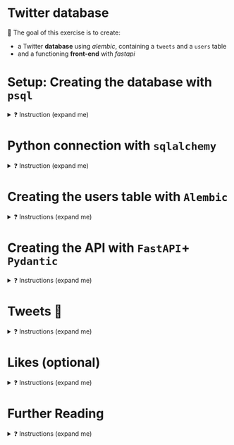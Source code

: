 # Twitter database

🎯 The goal of this exercise is to create:
- a Twitter **database** using *alembic*, containing a `tweets` and a `users` table
- and a functioning **front-end** with *fastapi*


# Setup: Creating the database with `psql`
<details>
<summary markdown='span'>❓ Instruction (expand me)</summary>

❓ Lets create a new database in our postgres called `twitter`

<details>
<summary markdown='span'>Quickly make a db</summary>

```bash
createdb twitter
```

</details>

<br>

Now, let's set up the `.env` by `cp .env.sample .env`, so that you have an url ready to be used

```bash
POSTGRES_PASSWORD = mypassword
POSTGRES_DATABASE_URL = postgresql+psycopg2://$USER:$POSTGRES_PASSWORD@localhost:5432/twitter
```

🔎 You might notice the additional `+psycopg2` at the beginning of our string, something we did not have yesterday. Here, we are just defining the package that sqlalchemy should use to connect to the database.

Then, connect to our new database through dbeaver like we did yesterday!

❗️ Now we are ready to start creating our python files!

</details>

# Python connection with `sqlalchemy`

<details>
<summary markdown='span'>❓ Instruction (expand me)</summary>


We have set up a file for you at `twitter_api/database.py`. It has all needed to connect to the database from our API. Try to read it and understand what we have created. Don't forget to setup your VS code interpreter to the poetry env of the day (interpreter path: `which python`)

1. First we import the necessary imports from sqlalchemy.
```python
import os
from sqlalchemy import create_engine
from sqlalchemy.orm import sessionmaker
```

2. Next, we get our database URL string from the environment variable
```python
DB_URL = os.environ.get("POSTGRES_DATABASE_URL")
```

3. Now, we create an [engine](https://docs.sqlalchemy.org/en/20/core/engines.html), which is the point at which we are most abstracted away from the database. For us, it is the initial point of connection.

```python
engine = create_engine(DB_URL)
```


```python
SessionLocal = sessionmaker(autocommit=False, autoflush=False, bind=engine)
```

4. Let's test our connection now. You can run the file `python twitter_api/database.py` and, if it runs successfully, your connection string is allowing us to execute queries against the database!

```python
if __name__ == "__main__":
    with SessionLocal() as db:
        print(db.execute("""
            SELECT * FROM information_schema.tables
            WHERE table_schema = 'public'
            """).fetchall())
```

</details>

# Creating the users table with `Alembic`

<details>
<summary markdown='span'>❓ Instructions (expand me)</summary>


❓ **Go to `twitter_api/models.py` and fill up the
`Users` class** using sqlalchemy [declarative mapping](https://docs.sqlalchemy.org/en/14/orm/mapping_styles.html).

Your mapping should be the equivalent to the SQL
```sql
CREATE TABLE users (
	id serial4 PRIMARY KEY,
	email varchar NOT NULL UNIQUE,
	hashed_password varchar NOT NULL
);
```

**Start with just the tablename and columns section.**

Now that we have our table defined, we are ready to use [alembic](https://alembic.sqlalchemy.org/en/latest/autogenerate.html) to autogenerate migrations!

The initial setup of alembic is a little tricky, so we have included it all here:

1. The first step is to run it

```bash
alembic init alembic
```
This will create a default `alembic` folder

2. Edit the `alembic/env.py` file in alembic folder, so as to:
- Update `target_metadata` from `None` to `twitter_api.models.Base.metadata` so as to tell Alembic to monitor any changes in tables defined by the `twitter_api.models` module.
- Tell alembic how to connect to your postgres database. You could update `alembic.ini` line 58, but that would expose your POSTGRES_PASSWORD and you want to keep it private. Instead, we'll load your challenge-folder `.env` file inside `alembic/env.py` and set postgres url from inside:
```python
import os,
import pathlib
from dotenv import load_dotenv
env_path = pathlib.Path(__file__).resolve().parent.parent.joinpath(".env")
load_dotenv(env_path)
config.set_main_option("sqlalchemy.url", os.environ["POSTGRES_DATABASE_URL"])
```

3. Now, our alembic should be ready setup should be ready to go, you can now run your first revision!

```bash
alembic revision --autogenerate -m "added users table"
```

This will generate a new file in `alembic/versions`, describing the changes to apply to the database.

Let's have a look inside:

<img src="https://wagon-public-datasets.s3.amazonaws.com/data-engineering/W0D4/inital-migration.png" width=400>

We can see all of the commands alembic is running to create our users table. We can edit this as much as we like. One thing that can be really useful when you create a table is to have a couple of rows added to test on as well. So, let's edit our migration to add those!

Let's edit it to add these rows:


```python
# Just save to a variable to able to apply a function to it.
users = op.create_table(...)
# Then we want to bulk insert our rows after creation.
op.bulk_insert(users,
[
    {'email':'oliver.giles@lewagon.org','hashed_password':'notreally'},
    {'email':'bruno@lewagon.org','hashed_password':'notreallyeither'}
])
```

4. Our new upgrade should look like this. Downgrade does not need editing because deleting the table gets rid of the rows. However, **usually you need to mirror your changes there!**

<img src="https://wagon-public-datasets.s3.amazonaws.com/data-engineering/W0D4/edited-migration.png" width=400>


You can then apply this to your (still empty) database by running:

```bash
alembic upgrade head # head means: your latest database migration status (similar to git HEAD)
```

👉 Go check your database, you should see a `users` table created with all the columns, and two roles!

❗️ Note that are some restrictions to what autogenerate will correct you can read about them [here](https://alembic.sqlalchemy.org/en/latest/autogenerate.html#what-does-autogenerate-detect-and-what-does-it-not-detect).

</details>

# Creating the API with `FastAPI`+ `Pydantic`

<details>
<summary markdown='span'>❓ Instructions (expand me)</summary>

**We have three steps to creating the api**

1. Defining the pydantic models in `schemas.py`
2. Defining the functions to interact with the database in `crud.py`
3. Defining the endpoints in `main.py`


## Pydantic: Create data schemas in `schemas.py`

If you look at the [documentation](https://pydantic-docs.helpmanual.io/usage/models/), you can see that inside fields for pydantic model the types are defined with type hints (for example `id: int`) compared to how we defined the tables in Alembic (`id = Column(Integer,...)`). We saw the power they give us for our apis in the lecture so let's try and build some for our users API.

 - Alembic `User()` model describe the columns of the SQL `users` table in `models.py`
 - Pydantic `UserBase()` `UserCreate()` and `User()` models describe how we would like to send and receive data from the api when we try to fill the User classes in `schemas.py`. It will help validate data types, as well as generate a docstring automatically for our Fast API later on!

❓ **update schemas.py related to Users**: For that, ask yourself which piece of data should be checked at all stages, so it belongs in `UserBase`. Only when you are creating the class `UserCreate`, and `User` for when we query from the database.

<details>
<summary markdown='span'>💡 Solution for when you are stuck or done!</summary>

```python
class UserBase(BaseModel):
    email: str


class UserCreate(UserBase):
    password: str


class User(UserBase):
    id: int

    class Config:
        orm_mode = True
```
</details>

Here, the main piece you were probably missing was `orm_mode` to allow us to leverage the models using orm patterns!

## Interact with the database via `Fast API` without writing SQL  (`crud.py` + `main.py`)

🎯 We want to create the four CRUD User functions in `crud.py`, and their associated FastAPI routes in `main.py`

### `GET/users/user_id`
👉 We gave you the `crud.read_user` function

```python
return db.query(models.User).filter(models.User.id == user_id).first()
```
Thanks to sql Alchemy, you can see how we can interact with the db without writing a single line of SQL!

👉 Now, check out `main.py` the scaffolding is ready for you to start filling the API! We gave you the `main.read_user` function
```python
@app.get("/users/{user_id}", response_model=schemas.User, tags=["users"])
def read_user(user_id: int, db: Session = Depends(get_db)):
    """get endpoint to read a given user"""
    db_user = crud.read_user(db, user_id=user_id)
    if db_user is None:
        raise HTTPException(status_code=404, detail="User not found")
    return db_user
```

🔎 The strangest thing here is db: `Session = Depends(get_db)`.
- Whenever a new request arrives, FastAPI will take care of calling your dependencies `get_db` first. It's just a way to refactor a piece of code that is shared for all API end-points.
- `get_db` creates a sqlalchemy [Session](https://docs.sqlalchemy.org/en/14/orm/session_basics.html) that will be active until the API call ends: As soon as `main.read_user` returns, the `finally` condition line 24 is called and session is closed. What we are doing here is making sure every single call to the API has its own session with the db. This is important for when we have multiple users making calls to create new users at the same time!

<details>
  <summary markdown='span'>💡 equivalent syntax without FastAPI "Depends" magic</summary>

```python
@app.get("/users/{user_id}", response_model=schemas.User, tags=["users"])
def read_user(user_id: int):
    """get endpoint to read a given user"""
    with SessionLocal() as db:
        # "with xxx" clause always run xxx.close() when finished
        db_user = crud.read_user(db, user_id=user_id)
        if db_user is None:
            raise HTTPException(status_code=404, detail="User not found")
    return db_user
```

</details>


👉 Let's run the app first and check out where we are starting from:

```bash
uvicorn twitter_api.main:app --reload
```
- Make sure port 8000 is forwarded and go to `localhost:8000` to see your app live!
- As we populated our db with two users in our earlier migration, you can test it out with [http://localhost:8000/users/1](http://localhost:8000/users/1) for instance.
- Check also [localhost:8000/docs](localhost:8000/docs) to see some lovely documentation automatically created (This is all made possible because of the Pydantic models we defined in schema.py: FastAPI & Pydantic are working hands-in-hands to create nice docs & UI admin automatically.


### `GET/users` endpoint

This time, it's your turn to code your logic in `crud.read_users` and then `main.read_users`

- Check[Sql Achemy query syntax docs](https://docs.sqlalchemy.org/en/14/orm/query.html)
- Test your code at [http://localhost:8000/users](http://localhost:8000/users)


### `POST/users` endpoint
This one is slightly more complex, because you cannot create two users that have the same email (remember your condition from `model.py`)

- First, check if user already exist using `crud.read_user_by_email`
- If so, raise HTTPException
- If not, call `crud.create_user` to create a python instance of User within the current alchemy [db Session](https://docs.sqlalchemy.org/en/14/orm/session_basics.html), then add and commit it to the db.

🧪 Test your code and actually create a user using the API docs!
<img src="https://wagon-public-datasets.s3.amazonaws.com/data-engineering/W0D4/try.png" width=400>

You can now run the `users` tests (feel free to check them out for code to test apis!):

```bash
make test_users
```

If you have 3/3

```bash
git add .
git commit -m "users done"
git push origin main
```

</details>


# Tweets 🦜

<details>
<summary markdown='span'>❓ Instructions (expand me)</summary>

Now we want to create our tweets table, but don't worry: most of the code you already wrote a lot of patterns/logic here are repeatable! 😌

## Create the table

❓ Lets return to our `models.py` and fill the `Tweet` class.

This time the sql equivalent you should be aiming for is:

```sql
CREATE TABLE tweets (
    id serial PRIMARY KEY,
    "text" varchar NOT NULL,
    owner_id int NOT NULL REFERENCES users(id)
);
```

Watch out for the foreign key when we create the column:
```python
owner_id = Column(Integer, ForeignKey("users.id"), nullable=False)
```

❓ Now, complete `models.py` "Relationships" sections in `User` and `Tweet` classes we have left unfilled so far.
- We want to be able to access the `user.tweets`
- We want to be able to access the `tweet.owner`

💡 This is call a 1-N relationship
Read [Alchemy docs](https://docs.sqlalchemy.org/en/14/orm/basic_relationships.html) to get the syntax right!

<details>
<summary markdown='span'>💡 Solution</summary>

In `User`
```python
tweets = relationship("Tweet", back_populates="owner") # allows query "user.tweets"
```
In `Tweet`
```python
owner = relationship("User", back_populates="tweets") # allows query "tweet.owner"
```

</details>

❓ Migrate your database with Tweets!
```bash
alembic revision --autogenerate -m "added tweets table"
alembic upgrade head
```

## Create the schemas

❓ Now, create the schemas for tweets. Here, as `TweetCreate` needs the same as `TweetBase` you can just use `pass` and add new fields. We keep them separate in case at some point you want a new field in create only.

## Implement the endpoints

❓ Here, work through the tweet sections of `main.py` and `crud.py` to complete the app! The logic should be similar to the users endpoints.
- Start by the `POST/users/{user_id}/tweets/` route, and create some tweets!
- Then, code the `GET/users/{user_id}/tweets/,` route and check that the relationship works by using `user.tweets` syntax

🧪 You can now run the `tweets` tests:

```bash
make test_tweets
```

If you have 3/3

```bash
git add .
git commit -m "tweets done"
git push origin main
```

</details>



# Likes (optional)

<details>
<summary markdown='span'>❓ Instructions (expand me)</summary>

🎯 Our last goal for today is to integrate the likes feature.

We want a new table:

```sql
CREATE TABLE likes (
	id serial NOT NULL PRIMARY KEY,
	owner_id int NOT NULL REFERENCES users(id),
	tweet_id int NOT NULL REFERENCES tweets(id)
);

```
as well as adding a like_count to tweets:
```sql
ALTER TABLE tweets
ADD COLUMN like_count INT DEFAULT 0
```

<img src="https://wagon-public-datasets.s3.amazonaws.com/data-engineering/ER%20diagram%20tweets.png" width=400>

We want our ORM to enable two new **1-N relationship**:
- `user.likes` <--> `like.owner`
- `tweet.likes` <--> `like.tweet`

❓ **Create a `Like` model and update all the routes in `models.py`**

Notice the last route `GET/users/{user_id}/liked_tweets/` in particular!
- Here, we want to read all liked_tweets from a user.
- This is a **many-to-many (N-N) relationship** between users and tweets:
    - *A "user" has many " liked_tweets"*
    - *A "tweet" has many "likers"*

**🏁 Congratulations! You're now able to build your own REST API!**

Let us know your progress status by running
```bash
make test
```

```bash
git add .
git commit -m "completed twitter api"
git push origin main
```

</details>

# Further Reading

<details>
  <summary markdown='span'>❓ Instructions (expand me)</summary>


## Optional 1
If you're done already, have a look at the way we build our tests, using a FastAPI [TestClient](https://fastapi.tiangolo.com/tutorial/testing/) to spawn a new server at each test, as well as a temporary local sqlite database to mimic your postgres!


## Optional 2
📚 Bookmark and save for later this well-thought **[FastAPI-Backend-Template](https://github.com/Aeternalis-Ingenium/FastAPI-Backend-Template)** made by one of our Alumni [Nino Lindenberg](https://kitt.lewagon.com/alumni/Artificial-Ninoligence)

It contains:
- FastAPI
- PostgreSQL via asynchronous SQLAlchemy 2.0
- Alembic for async database migration
- Docker
- CI for backend application with GitHub Actions
- CI for Pre-Commit auto-update
- Pre-Commit hooks
- CodeCov test report monitoring

</details>
